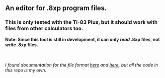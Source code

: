## An editor for .8xp program files.
### This is only tested with the TI-83 Plus, but it should work with files from other calculators too.
**Note: Since this tool is still in development, it can only *read* .8xp files, not *write* .8xp files.**

<br><br>
*I found documentation for the file format [here](https://merthsoft.com/linkguide/ti83+/fformat.html) and [here](http://tibasicdev.wikidot.com/tokens), but all the code in this repo is my own.*
